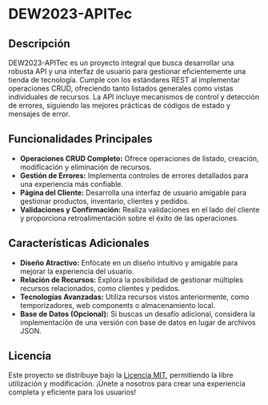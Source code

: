 # DEW2023-APITec

## Descripción
DEW2023-APITec es un proyecto integral que busca desarrollar una robusta API y una interfaz de usuario para gestionar eficientemente una tienda de tecnología. Cumple con los estándares REST al implementar operaciones CRUD, ofreciendo tanto listados generales como vistas individuales de recursos. La API incluye mecanismos de control y detección de errores, siguiendo las mejores prácticas de códigos de estado y mensajes de error.

## Funcionalidades Principales
- **Operaciones CRUD Completo:** Ofrece operaciones de listado, creación, modificación y eliminación de recursos.
- **Gestión de Errores:** Implementa controles de errores detallados para una experiencia más confiable.
- **Página del Cliente:** Desarrolla una interfaz de usuario amigable para gestionar productos, inventario, clientes y pedidos.
- **Validaciones y Confirmación:** Realiza validaciones en el lado del cliente y proporciona retroalimentación sobre el éxito de las operaciones.

## Características Adicionales
- **Diseño Atractivo:** Enfócate en un diseño intuitivo y amigable para mejorar la experiencia del usuario.
- **Relación de Recursos:** Explora la posibilidad de gestionar múltiples recursos relacionados, como clientes y pedidos.
- **Tecnologías Avanzadas:** Utiliza recursos vistos anteriormente, como temporizadores, web components o almacenamiento local.
- **Base de Datos (Opcional):** Si buscas un desafío adicional, considera la implementación de una versión con base de datos en lugar de archivos JSON.

## Licencia
Este proyecto se distribuye bajo la [Licencia MIT](LICENSE), permitiendo la libre utilización y modificación. ¡Únete a nosotros para crear una experiencia completa y eficiente para los usuarios!
